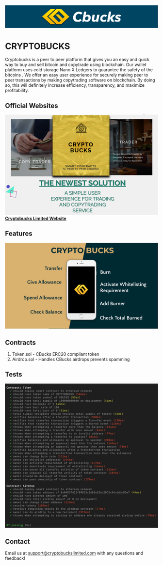 ![](assets/cryptobucks-logo.png)

# CRYPTOBUCKS

Cryptobucks is a peer to peer platform that gives you an easy and quick way to buy and sell bitcoin and copytrade using blockchain. Our wallet platform uses cold storage Nano X Ledgers to guarantee the safety of the bitcoins  . We offer an easy user experience for securely making peer to peer transactions by making copytrading software on blockchain. By doing so, this will definitely increase efficiency, transparency, and maximize profitability.

## Official Websites
![](assets/cryptobuckslimited-image.png)
[**Cryptobucks Limited Website**](https://www.cryptobuckslimited.com/)

## Features
![](assets/cryptobucks-features.png)

## Contracts
1. Token.sol - CBucks ERC20 compliant token
2. Airdrop.sol - Handles CBucks airdrops prevents spamming

<!-- Add Block Explorer Here -->

<!-- Add Bitcoin Talk -->

## Tests
![](assets/tests.png)

## Contact
Email us at support@cryptobuckslimited.com with any questions and feedback!